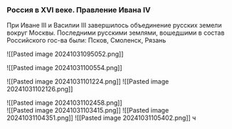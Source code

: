 ### Россия в XVI веке. Правление Ивана IV

При Иване III и Василии III завершилось объединение русских земели вокруг Москвы. Последними русскими землями, вошедшими в состав Российского гос-ва были:
Псков, Смоленск, Рязань

![[Pasted image 20241031095052.png]]

![[Pasted image 20241031100554.png]]

![[Pasted image 20241031101224.png]]
![[Pasted image 20241031102126.png]]

![[Pasted image 20241031102458.png]]  
![[Pasted image 20241031103415.png]]
![[Pasted image 20241031104351.png]]
![[Pasted image 20241031105402.png]]
ч